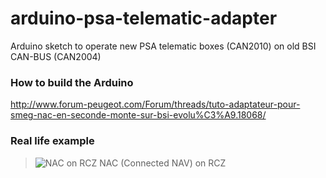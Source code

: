 # arduino-psa-telematic-adapter
Arduino sketch to operate new PSA telematic boxes (CAN2010) on old BSI CAN-BUS (CAN2004)

### How to build the Arduino
http://www.forum-peugeot.com/Forum/threads/tuto-adaptateur-pour-smeg-nac-en-seconde-monte-sur-bsi-evolu%C3%A9.18068/

### Real life example
> ![NAC on RCZ](https://i.imgur.com/Nb3CrUN.jpg)
  NAC (Connected NAV) on RCZ
